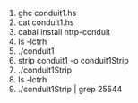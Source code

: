 <ol>
<li>ghc conduit1.hs
</li><li>cat conduit1.hs 
</li><li>cabal install http-conduit
</li><li>ls -lctrh
</li><li>./conduit1 
</li><li>strip conduit1 -o conduit1Strip
</li><li>./conduit1Strip 
</li><li>ls -lctrh
</li><li>./conduit1Strip | grep 25544
</li>
</ol>



 

